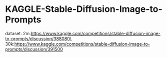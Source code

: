 # KAGGLE-Stable-Diffusion-Image-to-Prompts


dataset:
2m:https://www.kaggle.com/competitions/stable-diffusion-image-to-prompts/discussion/388080\
30k:https://www.kaggle.com/competitions/stable-diffusion-image-to-prompts/discussion/391500
        
